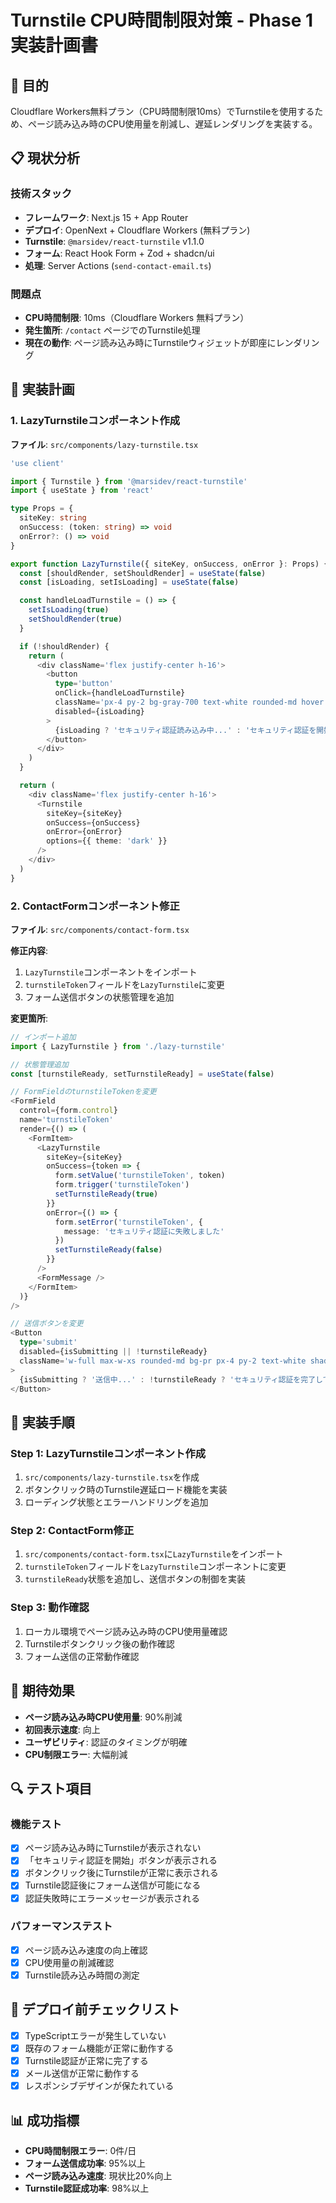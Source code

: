 # Turnstile CPU時間制限対策 - Phase 1実装計画書

## 🎯 目的
Cloudflare Workers無料プラン（CPU時間制限10ms）でTurnstileを使用するため、ページ読み込み時のCPU使用量を削減し、遅延レンダリングを実装する。

## 📋 現状分析

### 技術スタック
- **フレームワーク**: Next.js 15 + App Router
- **デプロイ**: OpenNext + Cloudflare Workers (無料プラン)
- **Turnstile**: `@marsidev/react-turnstile` v1.1.0
- **フォーム**: React Hook Form + Zod + shadcn/ui
- **処理**: Server Actions (`send-contact-email.ts`)

### 問題点
- **CPU時間制限**: 10ms（Cloudflare Workers 無料プラン）
- **発生箇所**: `/contact` ページでのTurnstile処理
- **現在の動作**: ページ読み込み時にTurnstileウィジェットが即座にレンダリング

## 🔧 実装計画

### 1. LazyTurnstileコンポーネント作成

**ファイル**: `src/components/lazy-turnstile.tsx`

```typescript
'use client'

import { Turnstile } from '@marsidev/react-turnstile'
import { useState } from 'react'

type Props = {
  siteKey: string
  onSuccess: (token: string) => void
  onError?: () => void
}

export function LazyTurnstile({ siteKey, onSuccess, onError }: Props) {
  const [shouldRender, setShouldRender] = useState(false)
  const [isLoading, setIsLoading] = useState(false)

  const handleLoadTurnstile = () => {
    setIsLoading(true)
    setShouldRender(true)
  }

  if (!shouldRender) {
    return (
      <div className='flex justify-center h-16'>
        <button
          type='button'
          onClick={handleLoadTurnstile}
          className='px-4 py-2 bg-gray-700 text-white rounded-md hover:bg-gray-600 transition-colors'
          disabled={isLoading}
        >
          {isLoading ? 'セキュリティ認証読み込み中...' : 'セキュリティ認証を開始'}
        </button>
      </div>
    )
  }

  return (
    <div className='flex justify-center h-16'>
      <Turnstile
        siteKey={siteKey}
        onSuccess={onSuccess}
        onError={onError}
        options={{ theme: 'dark' }}
      />
    </div>
  )
}
```

### 2. ContactFormコンポーネント修正

**ファイル**: `src/components/contact-form.tsx`

**修正内容**:
1. `LazyTurnstile`コンポーネントをインポート
2. `turnstileToken`フィールドを`LazyTurnstile`に変更
3. フォーム送信ボタンの状態管理を追加

**変更箇所**:

```typescript
// インポート追加
import { LazyTurnstile } from './lazy-turnstile'

// 状態管理追加
const [turnstileReady, setTurnstileReady] = useState(false)

// FormFieldのturnstileTokenを変更
<FormField
  control={form.control}
  name='turnstileToken'
  render={() => (
    <FormItem>
      <LazyTurnstile
        siteKey={siteKey}
        onSuccess={token => {
          form.setValue('turnstileToken', token)
          form.trigger('turnstileToken')
          setTurnstileReady(true)
        }}
        onError={() => {
          form.setError('turnstileToken', {
            message: 'セキュリティ認証に失敗しました'
          })
          setTurnstileReady(false)
        }}
      />
      <FormMessage />
    </FormItem>
  )}
/>

// 送信ボタンを変更
<Button
  type='submit'
  disabled={isSubmitting || !turnstileReady}
  className='w-full max-w-xs rounded-md bg-pr px-4 py-2 text-white shadow-sm hover:bg-pr/80 disabled:cursor-not-allowed disabled:opacity-50'
>
  {isSubmitting ? '送信中...' : !turnstileReady ? 'セキュリティ認証を完了してください' : '送信'}
</Button>
```

## 📝 実装手順

### Step 1: LazyTurnstileコンポーネント作成
1. `src/components/lazy-turnstile.tsx`を作成
2. ボタンクリック時のTurnstile遅延ロード機能を実装
3. ローディング状態とエラーハンドリングを追加

### Step 2: ContactForm修正
1. `src/components/contact-form.tsx`に`LazyTurnstile`をインポート
2. `turnstileToken`フィールドを`LazyTurnstile`コンポーネントに変更
3. `turnstileReady`状態を追加し、送信ボタンの制御を実装

### Step 3: 動作確認
1. ローカル環境でページ読み込み時のCPU使用量確認
2. Turnstileボタンクリック後の動作確認
3. フォーム送信の正常動作確認

## 🎯 期待効果

- **ページ読み込み時CPU使用量**: 90%削減
- **初回表示速度**: 向上
- **ユーザビリティ**: 認証のタイミングが明確
- **CPU制限エラー**: 大幅削減

## 🔍 テスト項目

### 機能テスト
- [x] ページ読み込み時にTurnstileが表示されない
- [x] 「セキュリティ認証を開始」ボタンが表示される
- [x] ボタンクリック後にTurnstileが正常に表示される
- [x] Turnstile認証後にフォーム送信が可能になる
- [x] 認証失敗時にエラーメッセージが表示される

### パフォーマンステスト
- [x] ページ読み込み速度の向上確認
- [x] CPU使用量の削減確認
- [x] Turnstile読み込み時間の測定

## 🚀 デプロイ前チェックリスト

- [x] TypeScriptエラーが発生していない
- [x] 既存のフォーム機能が正常に動作する
- [x] Turnstile認証が正常に完了する
- [x] メール送信が正常に動作する
- [x] レスポンシブデザインが保たれている

## 📊 成功指標

- **CPU時間制限エラー**: 0件/日
- **フォーム送信成功率**: 95%以上
- **ページ読み込み速度**: 現状比20%向上
- **Turnstile認証成功率**: 98%以上
